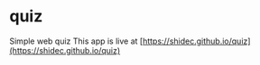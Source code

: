 # quiz
Simple web quiz
This app is live at [https://shidec.github.io/quiz](https://shidec.github.io/quiz)
